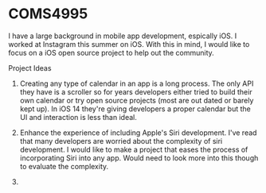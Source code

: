 # COMS4995

I have a large background in mobile app development, espically iOS. I worked at Instagram this summer on iOS. With this in mind, I would like to focus on a iOS open source project to help out the community.

Project Ideas
1. Creating any type of calendar in an app is a long process. The only API they have is a scroller so for years developers either tried to build their own calendar or try open source projects (most are out dated or barely kept up). In iOS 14 they're giving developers a proper calendar but the UI and interaction is less than ideal. 

2. Enhance the experience of including Apple's Siri development. I've read that many developers are worried about the complexity of siri development. I would like to make a project that eases the process of incorporating Siri into any app. Would need to look more into this though to evaluate the complexity.

3. 
